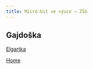 ```yaml
---
title: Micro:bit ve výuce – ZŠG
---
```

## Gajdoška


[Elgartka](elgartka.html)

[Home](index.html)
